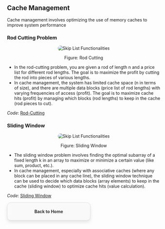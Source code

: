 ## Cache Management
Cache management involves optimizing the use of memory caches to improve system performance
### Rod Cutting Problem
<p align="center">
  <img src="https://github.com/PragatiDBhat/Portfolio/assets/163662545/9a09d2ac-a261-450d-8e37-7a570450f40c" alt="Skip List Functionalities" style="max-width: 100%; height: auto; border-radius: 8px;">
</p>
<p align="center">Figure: Rod Cutting</p>


- In the rod-cutting problem, you are given a rod of length n and a price list for different rod lengths. The goal is to maximize the profit by cutting the rod into pieces of various lengths.
- In cache management, the system has limited cache space (n in terms of size), and there are multiple data blocks (price list of rod lengths) with varying frequencies of access (profit). The goal is to maximize cache hits (profit) by managing which blocks (rod lengths) to keep in the cache (rod pieces to cut).

*Code*: [Rod-Cutting](https://github.com/PragatiDBhat/Portfolio/blob/main/Codes/rodcutting.cpp)


### Sliding Window
<p align="center">
  <img src="https://github.com/PragatiDBhat/Portfolio/assets/163662545/d9be5086-77f9-4be9-b843-8e50ebf2f5e5" alt="Skip List Functionalities" style="max-width: 100%; height: auto; border-radius: 8px;">
</p>
<p align="center">Figure: Sliding Window</p>

- The sliding window problem involves finding the optimal subarray of a fixed length k in an array to maximize or minimize a certain value (like sum, product, etc.).
- In cache management, especially with associative caches (where any block can be placed in any cache line), the sliding window technique can be used to decide which data blocks (array elements) to keep in the cache (sliding window) to optimize cache hits (value calculation).

*Code*: [Sliding Window](https://github.com/PragatiDBhat/Portfolio/blob/main/Codes/slidingwindow.cpp)


<div style="border: 1px solid #ddd; border-radius: 12px; padding: 20px; width: calc(50% - 20px); box-shadow: 0 6px 12px rgba(0, 0, 0, 0.1); background-color: #f9f9f9; text-align: center; transition: transform 0.3s, box-shadow 0.3s;">
        <a href="https://pragatidbhat.github.io/Portfolio/" style="text-decoration: none; color: #333; font-weight: bold;">Back to Home</a>
    </div>
